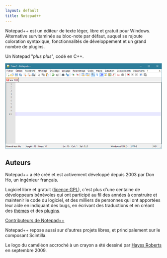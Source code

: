 ```yaml
---
layout: default
title: Notepad++
---
```

Notepad++ est un éditeur de texte léger, libre et gratuit pour Windows. Alternative survitaminée au bloc-note par défaut, auquel se rajoute coloration syntaxique, fonctionnalités de développement et un grand nombre de plugins.

Un Notepad "*plus plus*", codé en C++.

![Fenêtre de notepad++](/images/npp_interface.png)

## Auteurs

Notepad++ a été créé et est activement développé depuis 2003 par Don Ho, un ingénieur français.

Logiciel libre et gratuit ([licence GPL](https://github.com/notepad-plus-plus/notepad-plus-plus/blob/master/LICENSE)), c'est plus d'une centaine de développeurs bénévoles qui ont participé au fil des années à construire et maintenir le code du logiciel, et des milliers de personnes qui ont apportées leur aide en indiquant des bugs, en écrivant des traductions et en créant des [thèmes](themes.md) et des [plugins](plugins.md).

[Contributeurs de Notepad++](https://notepad-plus-plus.org/contributors/)

Notepad++ repose aussi sur d'autres projets libres, et principalement sur le composant Scintilla.

Le logo du caméléon accroché à un crayon a été dessiné par [Hayes Roberts](http://www.bluebison.net/content/2009/a-chameleon/) en septembre 2009.
